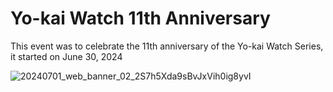 # Yo-kai Watch 11th Anniversary
This event was to celebrate the 11th anniversary of the Yo-kai Watch Series, it started on June 30, 2024

![20240701_web_banner_02_2S7h5Xda9sBvJxVih0ig8yvI](https://github.com/user-attachments/assets/4d5f84ed-1d9a-46dc-9905-e103c1e78374)

